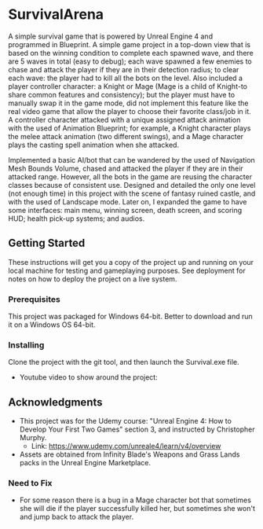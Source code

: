 # SurvivalArena
A simple survival game that is powered by Unreal Engine 4 and programmed in Blueprint. A simple game project in a top-down view that is based on the winning condition to complete each spawned wave, and there are 5 waves in total (easy to debug); each wave spawned a few enemies to chase and attack the player if they are in their detection radius; to clear each wave: the player had to kill all the bots on the level. Also included a player controller character: a Knight or Mage (Mage is a child of Knight-to share common features and consistency); but the player must have to manually swap it in the game mode, did not implement this feature like the real video game that allow the player to choose their favorite class/job in it. A controller character attacked with a unique assigned attack animation with the used of Animation Blueprint; for example, a Knight character plays the melee attack animation (two different swings), and a Mage character plays the casting spell animation when she attacked.

Implemented a basic AI/bot that can be wandered by the used of Navigation Mesh Bounds Volume, chased and attacked the player if they are in their attacked range. However, all the bots in the game are reusing the character classes because of consistent use. Designed and detailed the only one level (not enough time) in this project with the scene of fantasy ruined castle, and with the used of Landscape mode. Later on, I expanded the game to have some interfaces: main menu, winning screen, death screen, and scoring HUD; health pick-up systems; and audios.

## Getting Started
These instructions will get you a copy of the project up and running on your local machine for testing and gameplaying purposes. See deployment for notes on how to deploy the project on a live system.

### Prerequisites
This project was packaged for Windows 64-bit. Better to download and run it on a Windows OS 64-bit.

### Installing
Clone the project with the git tool, and then launch the Survival.exe file. 
* Youtube video to show around the project: 

## Acknowledgments 
* This project was for the Udemy course: "Unreal Engine 4: How to Develop Your First Two Games" section 3, and instructed by Christopher Murphy.
  * Link: https://www.udemy.com/unreale4/learn/v4/overview
* Assets are obtained from Infinity Blade's Weapons and Grass Lands packs in the Unreal Engine Marketplace. 

### Need to Fix
* For some reason there is a bug in a Mage character bot that sometimes she will die if the player successfully killed her, but sometimes she won't and jump back to attack the player. 
